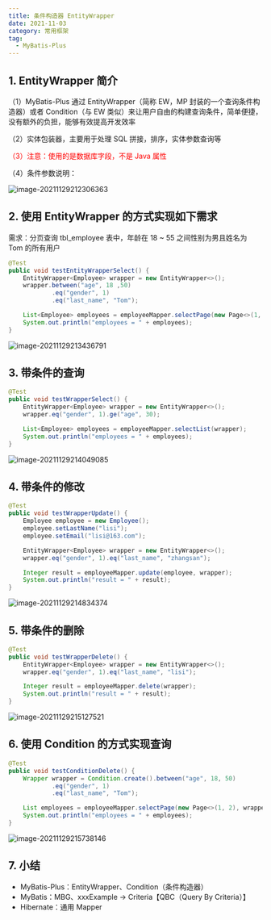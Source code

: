 ```yaml
---
title: 条件构造器 EntityWrapper
date: 2021-11-03
category: 常用框架
tag:
  - MyBatis-Plus
---
```


## 1. EntityWrapper 简介

（1）MyBatis-Plus 通过 EntityWrapper（简称 EW，MP 封装的一个查询条件构造器）或者 Condition（与 EW 类似）来让用户自由的构建查询条件，简单便捷，没有额外的负担，能够有效提高开发效率

（2）实体包装器，主要用于处理 SQL 拼接，排序，实体参数查询等

<font color="red">（3）注意：使用的是数据库字段，不是 Java 属性</font>

（4）条件参数说明：

![image-20211129212306363](http://img.hl1015.top/blog/image-20211129212306363.png)

## 2. 使用 EntityWrapper 的方式实现如下需求

需求：分页查询 tbl_employee 表中，年龄在 18 ~ 55 之间性别为男且姓名为 Tom 的所有用户

```java
@Test
public void testEntityWrapperSelect() {
	EntityWrapper<Employee> wrapper = new EntityWrapper<>();
	wrapper.between("age", 18 ,50)
			.eq("gender", 1)
			.eq("last_name", "Tom");

	List<Employee> employees = employeeMapper.selectPage(new Page<>(1, 2), wrapper);
	System.out.println("employees = " + employees);
}
```

![image-20211129213436791](http://img.hl1015.top/blog/image-20211129213436791.png)

## 3. 带条件的查询

```java
@Test
public void testWrapperSelect() {
	EntityWrapper<Employee> wrapper = new EntityWrapper<>();
	wrapper.eq("gender", 1).ge("age", 30);

	List<Employee> employees = employeeMapper.selectList(wrapper);
	System.out.println("employees = " + employees);
}
```

![image-20211129214049085](http://img.hl1015.top/blog/image-20211129214049085.png)

## 4. 带条件的修改

```java
@Test
public void testWrapperUpdate() {
	Employee employee = new Employee();
	employee.setLastName("lisi");
	employee.setEmail("lisi@163.com");

	EntityWrapper<Employee> wrapper = new EntityWrapper<>();
	wrapper.eq("gender", 1).eq("last_name", "zhangsan");

	Integer result = employeeMapper.update(employee, wrapper);
	System.out.println("result = " + result);
}
```

![image-20211129214834374](http://img.hl1015.top/blog/image-20211129214834374.png)

## 5. 带条件的删除

```java
@Test
public void testWrapperDelete() {
	EntityWrapper<Employee> wrapper = new EntityWrapper<>();
	wrapper.eq("gender", 1).eq("last_name", "lisi");

	Integer result = employeeMapper.delete(wrapper);
	System.out.println("result = " + result);
}
```

![image-20211129215127521](http://img.hl1015.top/blog/image-20211129215127521.png)

## 6. 使用 Condition 的方式实现查询

```java
@Test
public void testConditionDelete() {
	Wrapper wrapper = Condition.create().between("age", 18, 50)
			.eq("gender", 1)
			.eq("last_name", "Tom");

	List employees = employeeMapper.selectPage(new Page<>(1, 2), wrapper);
	System.out.println("employees = " + employees);
}
```

![image-20211129215738146](http://img.hl1015.top/blog/image-20211129215738146.png)

## 7. 小结

- MyBatis-Plus：EntityWrapper、Condition（条件构造器）
- MyBatis：MBG、xxxExample -> Criteria【QBC（Query By Criteria）】
- Hibernate：通用 Mapper